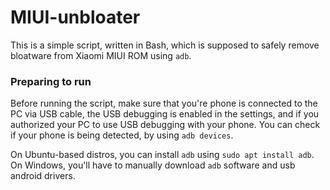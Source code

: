 # MIUI-unbloater

This is a simple script, written in Bash, which is supposed to safely remove bloatware from Xiaomi MIUI ROM using `adb`.

### Preparing to run

Before running the script, make sure that you're phone is connected to the PC via USB cable, the USB debugging is enabled in the settings, and if you authorized your PC to use USB debugging with your phone. You can check if your phone is being detected, by using `adb devices`.

On Ubuntu-based distros, you can install `adb` using `sudo apt install adb`.
On Windows, you'll have to manually download `adb` software and usb android drivers.
